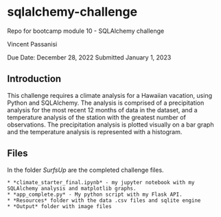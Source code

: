 # sqlalchemy-challenge
Repo for bootcamp module 10 - SQLAlchemy challenge

Vincent Passanisi

Due Date: December 28, 2022
Submitted January 1, 2023

## **Introduction**

This challenge requires a climate analysis for a Hawaiian vacation, using Python and SQLAlchemy. The analysis is comprised of a precipitation analysis for the most recent 12 months of data in the dataset, and a temperature analysis of the station with the greatest number of observations. The precipitation analysis is plotted visually on a bar graph and the temperature analysis is represented with a histogram.

## **Files**

In the folder *SurfsUp* are the completed challenge files.

    * *climate_starter_final.ipynb* - my jupyter notebook with my SQLAlchemy analysis and matplotlib graphs.
    * *app_complete.py* - My python script with my Flask API.
    * *Resources* folder with the data .csv files and sqlite engine
    * *Output* folder with image files